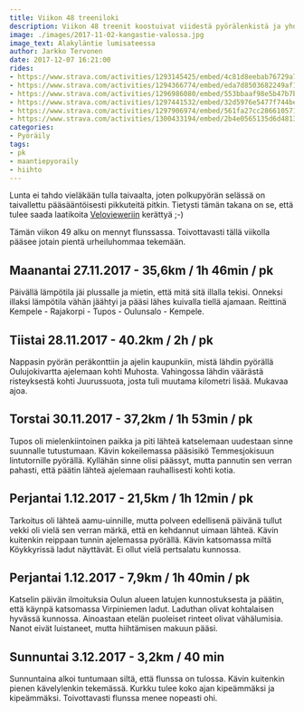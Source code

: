 ```yaml
---
title: Viikon 48 treeniloki
description: Viikon 48 treenit koostuivat viidestä pyörälenkistä ja yhdestä varovaisesta kävelylenkistä flunssan painaessa.
image: ./images/2017-11-02-kangastie-valossa.jpg
image_text: Alakyläntie lumisateessa
author: Jarkko Tervonen
date: 2017-12-07 16:21:00
rides:
- https://www.strava.com/activities/1293145425/embed/4c81d8eebab76729a75d56f41bfdfcec6df52f8b
- https://www.strava.com/activities/1294366774/embed/eda7d8503682249af171d1356d35700e84254806
- https://www.strava.com/activities/1296986080/embed/553bbaaf98e5b47b7b6c97544f61c25fe82255d7
- https://www.strava.com/activities/1297441532/embed/32d5976e5477f744be803f8373aad894d11e5f87
- https://www.strava.com/activities/1297906974/embed/561fa27cc2866105714003a0e91ca4da17e4ce49
- https://www.strava.com/activities/1300433194/embed/2b4e0565135d6d481390ff0ffaccb3745674dd05
categories:
- Pyöräily
tags:
- pk
- maantiepyoraily
- hiihto
---
```

Lunta ei tahdo vieläkään tulla taivaalta, joten polkupyörän selässä on taivallettu pääsääntöisesti pikkuteitä pitkin. Tietysti tämän takana on se, että tulee saada laatikoita [Velovieweriin](http://veloviewer.com/) kerättyä ;-)

Tämän viikon 49 alku on mennyt flunssassa. Toivottavasti tällä viikolla pääsee jotain pientä urheiluhommaa tekemään.

## Maanantai 27.11.2017 - 35,6km / 1h 46min / pk

Päivällä lämpötila jäi plussalle ja mietin, että mitä sitä illalla tekisi. Onneksi illaksi lämpötila vähän jäähtyi ja pääsi lähes kuivalla tiellä ajamaan. Reittinä Kempele - Rajakorpi - Tupos - Oulunsalo - Kempele.

## Tiistai 28.11.2017 - 40.2km / 2h / pk

Nappasin pyörän peräkonttiin ja ajelin kaupunkiin, mistä lähdin pyörällä Oulujokivartta ajelemaan kohti Muhosta. Vahingossa lähdin väärästä risteyksestä kohti Juurussuota, josta tuli muutama kilometri lisää. Mukavaa ajoa.

## Torstai 30.11.2017 - 37,2km / 1h 53min / pk

Tupos oli mielenkiintoinen paikka ja piti lähteä katselemaan uudestaan sinne suunnalle tutustumaan. Kävin kokeilemassa pääsisikö Temmesjokisuun lintutornille pyörällä. Kyllähän sinne olisi päässyt, mutta pannutin sen verran pahasti, että päätin lähteä ajelemaan rauhallisesti kohti kotia.

## Perjantai 1.12.2017 - 21,5km / 1h 12min / pk

Tarkoitus oli lähteä aamu-uinnille, mutta polveen edellisenä päivänä tullut vekki oli vielä sen verran märkä, että en kehdannut uimaan lähteä. Kävin kuitenkin reippaan tunnin ajelemassa pyörällä. Kävin katsomassa miltä Köykkyrissä ladut näyttävät. Ei ollut vielä pertsalatu kunnossa.

## Perjantai 1.12.2017 - 7,9km / 1h 40min / pk

Katselin päivän ilmoituksia Oulun alueen latujen kunnostuksesta ja päätin, että käynpä katsomassa Virpiniemen ladut. Laduthan olivat kohtalaisen hyvässä kunnossa. Ainoastaan etelän puoleiset rinteet olivat vähälumisia. Nanot eivät luistaneet, mutta hiihtämisen makuun pääsi.

## Sunnuntai 3.12.2017 - 3,2km / 40 min

Sunnuntaina alkoi tuntumaan siltä, että flunssa on tulossa. Kävin kuitenkin pienen kävelylenkin tekemässä. Kurkku tulee koko ajan kipeämmäksi ja kipeämmäksi. Toivottavasti flunssa menee nopeasti ohi.
